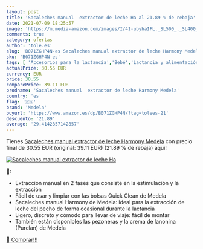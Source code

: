 ```yaml
---
layout: post
title: 'Sacaleches manual  extractor de leche Ha al 21.89 % de rebaja'
date: 2021-07-09 18:25:57
image: 'https://m.media-amazon.com/images/I/41-ubyhaIFL._SL500_._SL400_.jpg'
comments: true
category: ofertas
author: 'tole.es'
slug: 'B071ZGHP4N-es Sacaleches manual extractor de leche Harmony Medela'
sku: 'B071ZGHP4N-es'
tags: [ 'Accesorios para la lactancia','Bebé','Lactancia y alimentación','Sacaleches','medela','sacaleches', ]
actualPrice: 30.55 EUR
currency: EUR
price: 30.55
comparePrice: 39.11 EUR
prodname: 'Sacaleches manual  extractor de leche Harmony Medela'
country: 'es'
flag: '🇪🇸'
brand: 'Medela'
buyurl: 'https://www.amazon.es/dp/B071ZGHP4N/?tag=tolees-21'
descuento: '21.89'
average: '29.4142857142857'
---
```


Tienes [Sacaleches manual  extractor de leche Harmony Medela](https://www.amazon.es/dp/B071ZGHP4N/?tag=tolees-21) con precio final de  30.55 EUR (original: 39.11 EUR) (21.89 %  de rebaja) aqui!

[![Sacaleches manual  extractor de leche Ha](https://m.media-amazon.com/images/I/41-ubyhaIFL._SL500_._SL400_.jpg)](https://www.amazon.es/dp/B071ZGHP4N/?tag=tolees-21)

🔎:

- Extracción manual en 2 fases que consiste en la estimulación y la extracción
- Fácil de usar y limpiar con las bolsas Quick Clean de Medela
- Sacaleches manual Harmony de Medela: ideal para la extracción de leche del pecho de forma ocasional durante la lactancia
- Ligero, discreto y cómodo para llevar de viaje: fácil de montar
- También están disponibles las pezoneras y la crema de lanonina (Purelan) de Medela

[🛒 Comprar!!!](https://www.amazon.es/dp/B071ZGHP4N/?tag=tolees-21)
